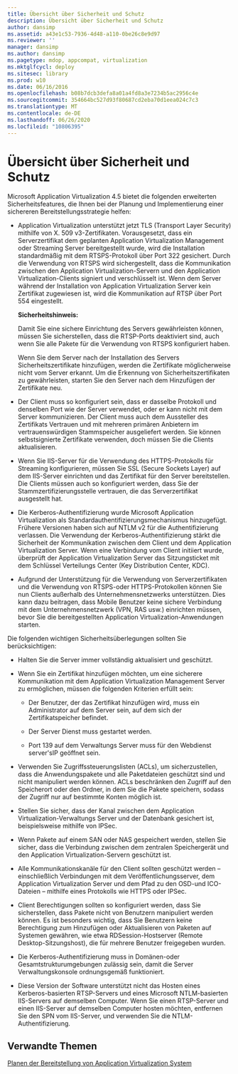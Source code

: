 ```yaml
---
title: Übersicht über Sicherheit und Schutz
description: Übersicht über Sicherheit und Schutz
author: dansimp
ms.assetid: a43e1c53-7936-4d48-a110-0be26c8e9d97
ms.reviewer: ''
manager: dansimp
ms.author: dansimp
ms.pagetype: mdop, appcompat, virtualization
ms.mktglfcycl: deploy
ms.sitesec: library
ms.prod: w10
ms.date: 06/16/2016
ms.openlocfilehash: b08b7dcb3defa8a01a4fd8a3e7234b5ac2956c4e
ms.sourcegitcommit: 354664bc527d93f80687cd2eba70d1eea024c7c3
ms.translationtype: MT
ms.contentlocale: de-DE
ms.lasthandoff: 06/26/2020
ms.locfileid: "10806395"
---
```

# Übersicht über Sicherheit und Schutz


Microsoft Application Virtualization 4.5 bietet die folgenden erweiterten Sicherheitsfeatures, die Ihnen bei der Planung und Implementierung einer sichereren Bereitstellungsstrategie helfen:

-   Application Virtualization unterstützt jetzt TLS (Transport Layer Security) mithilfe von X. 509 v3-Zertifikaten. Vorausgesetzt, dass ein Serverzertifikat dem geplanten Application Virtualization Management oder Streaming Server bereitgestellt wurde, wird die Installation standardmäßig mit dem RTSPS-Protokoll über Port 322 gesichert. Durch die Verwendung von RTSPS wird sichergestellt, dass die Kommunikation zwischen den Application Virtualization-Servern und den Application Virtualization-Clients signiert und verschlüsselt ist. Wenn dem Server während der Installation von Application Virtualization Server kein Zertifikat zugewiesen ist, wird die Kommunikation auf RTSP über Port 554 eingestellt.

    **Sicherheitshinweis:**

    Damit Sie eine sichere Einrichtung des Servers gewährleisten können, müssen Sie sicherstellen, dass die RTSP-Ports deaktiviert sind, auch wenn Sie alle Pakete für die Verwendung von RTSPS konfiguriert haben.

    Wenn Sie dem Server nach der Installation des Servers Sicherheitszertifikate hinzufügen, werden die Zertifikate möglicherweise nicht vom Server erkannt. Um die Erkennung von Sicherheitszertifikaten zu gewährleisten, starten Sie den Server nach dem Hinzufügen der Zertifikate neu.

-   Der Client muss so konfiguriert sein, dass er dasselbe Protokoll und denselben Port wie der Server verwendet, oder er kann nicht mit dem Server kommunizieren. Der Client muss auch dem Aussteller des Zertifikats Vertrauen und mit mehreren primären Anbietern im vertrauenswürdigen Stammspeicher ausgeliefert werden. Sie können selbstsignierte Zertifikate verwenden, doch müssen Sie die Clients aktualisieren.

-   Wenn Sie IIS-Server für die Verwendung des HTTPS-Protokolls für Streaming konfigurieren, müssen Sie SSL (Secure Sockets Layer) auf dem IIS-Server einrichten und das Zertifikat für den Server bereitstellen. Die Clients müssen auch so konfiguriert werden, dass Sie der Stammzertifizierungsstelle vertrauen, die das Serverzertifikat ausgestellt hat.

-   Die Kerberos-Authentifizierung wurde Microsoft Application Virtualization als Standardauthentifizierungsmechanismus hinzugefügt. Frühere Versionen haben sich auf NTLM v2 für die Authentifizierung verlassen. Die Verwendung der Kerberos-Authentifizierung stärkt die Sicherheit der Kommunikation zwischen dem Client und dem Application Virtualization Server. Wenn eine Verbindung vom Client initiiert wurde, überprüft der Application Virtualization Server das Sitzungsticket mit dem Schlüssel Verteilungs Center (Key Distribution Center, KDC).

-   Aufgrund der Unterstützung für die Verwendung von Serverzertifikaten und die Verwendung von RTSPS-oder HTTPS-Protokollen können Sie nun Clients außerhalb des Unternehmensnetzwerks unterstützen. Dies kann dazu beitragen, dass Mobile Benutzer keine sichere Verbindung mit dem Unternehmensnetzwerk (VPN, RAS usw.) einrichten müssen, bevor Sie die bereitgestellten Application Virtualization-Anwendungen starten.

Die folgenden wichtigen Sicherheitsüberlegungen sollten Sie berücksichtigen:

-   Halten Sie die Server immer vollständig aktualisiert und geschützt.

-   Wenn Sie ein Zertifikat hinzufügen möchten, um eine sicherere Kommunikation mit dem Application Virtualization Management Server zu ermöglichen, müssen die folgenden Kriterien erfüllt sein:

    -   Der Benutzer, der das Zertifikat hinzufügen wird, muss ein Administrator auf dem Server sein, auf dem sich der Zertifikatspeicher befindet.

    -   Der Server Dienst muss gestartet werden.

    -   Port 139 auf dem Verwaltungs Server muss für den Webdienst server'sIP geöffnet sein.

-   Verwenden Sie Zugriffssteuerungslisten (ACLs), um sicherzustellen, dass die Anwendungspakete und alle Paketdateien geschützt sind und nicht manipuliert werden können. ACLs beschränken den Zugriff auf den Speicherort oder den Ordner, in dem Sie die Pakete speichern, sodass der Zugriff nur auf bestimmte Konten möglich ist.

-   Stellen Sie sicher, dass der Kanal zwischen dem Application Virtualization-Verwaltungs Server und der Datenbank gesichert ist, beispielsweise mithilfe von IPSec.

-   Wenn Pakete auf einem SAN oder NAS gespeichert werden, stellen Sie sicher, dass die Verbindung zwischen dem zentralen Speichergerät und den Application Virtualization-Servern geschützt ist.

-   Alle Kommunikationskanäle für den Client sollten geschützt werden – einschließlich Verbindungen mit dem Veröffentlichungsserver, dem Application Virtualization Server und dem Pfad zu den OSD-und ICO-Dateien – mithilfe eines Protokolls wie HTTPS oder IPSec. 

-   Client Berechtigungen sollten so konfiguriert werden, dass Sie sicherstellen, dass Pakete nicht von Benutzern manipuliert werden können. Es ist besonders wichtig, dass Sie Benutzern keine Berechtigung zum Hinzufügen oder Aktualisieren von Paketen auf Systemen gewähren, wie etwa RDSession-Hostserver (Remote Desktop-Sitzungshost), die für mehrere Benutzer freigegeben wurden.

-   Die Kerberos-Authentifizierung muss in Domänen-oder Gesamtstrukturumgebungen zulässig sein, damit die Server Verwaltungskonsole ordnungsgemäß funktioniert.

-   Diese Version der Software unterstützt nicht das Hosten eines Kerberos-basierten RTSP-Servers und eines Microsoft NTLM-basierten IIS-Servers auf demselben Computer. Wenn Sie einen RTSP-Server und einen IIS-Server auf demselben Computer hosten möchten, entfernen Sie den SPN vom IIS-Server, und verwenden Sie die NTLM-Authentifizierung.

## Verwandte Themen


[Planen der Bereitstellung von Application Virtualization System](planning-for-application-virtualization-system-deployment.md)

 

 





